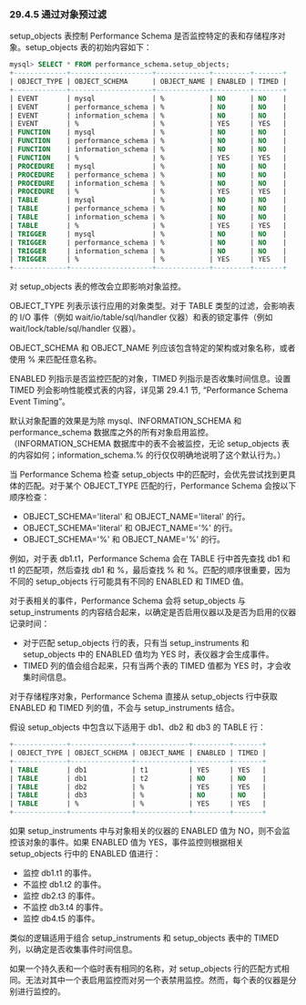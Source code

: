 ### 29.4.5 通过对象预过滤

setup_objects 表控制 Performance Schema 是否监控特定的表和存储程序对象。setup_objects 表的初始内容如下：

```sql
mysql> SELECT * FROM performance_schema.setup_objects;
+-------------+--------------------+-------------+---------+-------+
| OBJECT_TYPE | OBJECT_SCHEMA      | OBJECT_NAME | ENABLED | TIMED |
+-------------+--------------------+-------------+---------+-------+
| EVENT       | mysql              | %           | NO      | NO    |
| EVENT       | performance_schema | %           | NO      | NO    |
| EVENT       | information_schema | %           | NO      | NO    |
| EVENT       | %                  | %           | YES     | YES   |
| FUNCTION    | mysql              | %           | NO      | NO    |
| FUNCTION    | performance_schema | %           | NO      | NO    |
| FUNCTION    | information_schema | %           | NO      | NO    |
| FUNCTION    | %                  | %           | YES     | YES   |
| PROCEDURE   | mysql              | %           | NO      | NO    |
| PROCEDURE   | performance_schema | %           | NO      | NO    |
| PROCEDURE   | information_schema | %           | NO      | NO    |
| PROCEDURE   | %                  | %           | YES     | YES   |
| TABLE       | mysql              | %           | NO      | NO    |
| TABLE       | performance_schema | %           | NO      | NO    |
| TABLE       | information_schema | %           | NO      | NO    |
| TABLE       | %                  | %           | YES     | YES   |
| TRIGGER     | mysql              | %           | NO      | NO    |
| TRIGGER     | performance_schema | %           | NO      | NO    |
| TRIGGER     | information_schema | %           | NO      | NO    |
| TRIGGER     | %                  | %           | YES     | YES   |
+-------------+--------------------+-------------+---------+-------+
```

对 setup_objects 表的修改会立即影响对象监控。

OBJECT_TYPE 列表示该行应用的对象类型。对于 TABLE 类型的过滤，会影响表的 I/O 事件（例如 wait/io/table/sql/handler 仪器）和表的锁定事件（例如 wait/lock/table/sql/handler 仪器）。

OBJECT_SCHEMA 和 OBJECT_NAME 列应该包含特定的架构或对象名称，或者使用 % 来匹配任意名称。

ENABLED 列指示是否监控匹配的对象，TIMED 列指示是否收集时间信息。设置 TIMED 列会影响性能模式表的内容，详见第 29.4.1 节, “Performance Schema Event Timing”。

默认对象配置的效果是为除 mysql、INFORMATION_SCHEMA 和 performance_schema 数据库之外的所有对象启用监控。（INFORMATION_SCHEMA 数据库中的表不会被监控，无论 setup_objects 表的内容如何；information_schema.% 的行仅仅明确地说明了这个默认行为。）

当 Performance Schema 检查 setup_objects 中的匹配时，会优先尝试找到更具体的匹配。对于某个 OBJECT_TYPE 匹配的行，Performance Schema 会按以下顺序检查：

- OBJECT_SCHEMA='literal' 和 OBJECT_NAME='literal' 的行。
- OBJECT_SCHEMA='literal' 和 OBJECT_NAME='%' 的行。
- OBJECT_SCHEMA='%' 和 OBJECT_NAME='%' 的行。

例如，对于表 db1.t1，Performance Schema 会在 TABLE 行中首先查找 db1 和 t1 的匹配项，然后查找 db1 和 %，最后查找 % 和 %。匹配的顺序很重要，因为不同的 setup_objects 行可能具有不同的 ENABLED 和 TIMED 值。

对于表相关的事件，Performance Schema 会将 setup_objects 与 setup_instruments 的内容结合起来，以确定是否启用仪器以及是否为启用的仪器记录时间：

- 对于匹配 setup_objects 行的表，只有当 setup_instruments 和 setup_objects 中的 ENABLED 值均为 YES 时，表仪器才会生成事件。
- TIMED 列的值会组合起来，只有当两个表的 TIMED 值都为 YES 时，才会收集时间信息。

对于存储程序对象，Performance Schema 直接从 setup_objects 行中获取 ENABLED 和 TIMED 列的值，不会与 setup_instruments 结合。

假设 setup_objects 中包含以下适用于 db1、db2 和 db3 的 TABLE 行：

```sql
+-------------+---------------+-------------+---------+-------+
| OBJECT_TYPE | OBJECT_SCHEMA | OBJECT_NAME | ENABLED | TIMED |
+-------------+---------------+-------------+---------+-------+
| TABLE       | db1           | t1          | YES     | YES   |
| TABLE       | db1           | t2          | NO      | NO    |
| TABLE       | db2           | %           | YES     | YES   |
| TABLE       | db3           | %           | NO      | NO    |
| TABLE       | %             | %           | YES     | YES   |
+-------------+---------------+-------------+---------+-------+
```

如果 setup_instruments 中与对象相关的仪器的 ENABLED 值为 NO，则不会监控该对象的事件。如果 ENABLED 值为 YES，事件监控则根据相关 setup_objects 行中的 ENABLED 值进行：

- 监控 db1.t1 的事件。
- 不监控 db1.t2 的事件。
- 监控 db2.t3 的事件。
- 不监控 db3.t4 的事件。
- 监控 db4.t5 的事件。

类似的逻辑适用于组合 setup_instruments 和 setup_objects 表中的 TIMED 列，以确定是否收集事件时间信息。

如果一个持久表和一个临时表有相同的名称，对 setup_objects 行的匹配方式相同。无法对其中一个表启用监控而对另一个表禁用监控。然而，每个表的仪器是分别进行监控的。